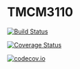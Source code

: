 # TMCM3110

[![Build Status](https://travis-ci.org/lmh91/TMCM3110.jl.svg?branch=master)](https://travis-ci.org/lmh91/TMCM3110.jl)

[![Coverage Status](https://coveralls.io/repos/lmh91/TMCM3110.jl/badge.svg?branch=master&service=github)](https://coveralls.io/github/lmh91/TMCM3110.jl?branch=master)

[![codecov.io](http://codecov.io/github/lmh91/TMCM3110.jl/coverage.svg?branch=master)](http://codecov.io/github/lmh91/TMCM3110.jl?branch=master)
